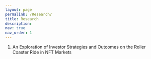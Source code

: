 ```yaml
---
layout: page
permalink: /Research/
title: Research
description:
nav: true
nav_order: 1
---
```


1. An Exploration of Investor Strategies and Outcomes on the Roller Coaster Ride in NFT Markets
